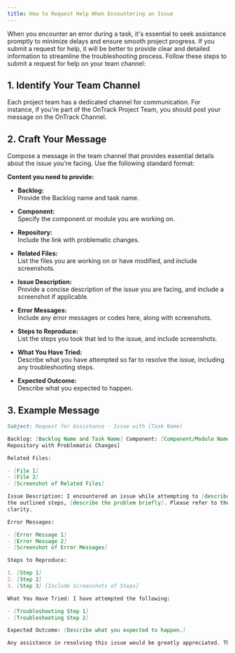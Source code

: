 ```yaml
---
title: How to Request Help When Encountering an Issue
---
```


When you encounter an error during a task, it's essential to seek assistance promptly to minimize
delays and ensure smooth project progress. If you submit a request for help, it will be better to
provide clear and detailed information to streamline the troubleshooting process. Follow these steps
to submit a request for help on your team channel:

## 1. Identify Your Team Channel

Each project team has a dedicated channel for communication. For instance, if you're part of the
OnTrack Project Team, you should post your message on the OnTrack Channel.

## 2. Craft Your Message

Compose a message in the team channel that provides essential details about the issue you're facing.
Use the following standard format:

**Content you need to provide:**

- **Backlog:**  
  Provide the Backlog name and task name.

- **Component:**  
  Specify the component or module you are working on.

- **Repository:**  
  Include the link with problematic changes.

- **Related Files:**  
  List the files you are working on or have modified, and include screenshots.

- **Issue Description:**  
  Provide a concise description of the issue you are facing, and include a screenshot if applicable.

- **Error Messages:**  
  Include any error messages or codes here, along with screenshots.

- **Steps to Reproduce:**  
  List the steps you took that led to the issue, and include screenshots.

- **What You Have Tried:**  
  Describe what you have attempted so far to resolve the issue, including any troubleshooting steps.

- **Expected Outcome:**  
  Describe what you expected to happen.

## 3. Example Message

```markdown
Subject: Request for Assistance - Issue with [Task Name]

Backlog: [Backlog Name and Task Name] Component: [Component/Module Name] Repository: [Link to
Repository with Problematic Changes]

Related Files:

- [File 1]
- [File 2]
- [Screenshot of Related Files]

Issue Description: I encountered an issue while attempting to [describe the task]. Despite following
the outlined steps, [describe the problem briefly]. Please refer to the attached screenshot for more
clarity.

Error Messages:

- [Error Message 1]
- [Error Message 2]
- [Screenshot of Error Messages]

Steps to Reproduce:

1. [Step 1]
2. [Step 2]
3. [Step 3] [Include Screenshots of Steps]

What You Have Tried: I have attempted the following:

- [Troubleshooting Step 1]
- [Troubleshooting Step 2]

Expected Outcome: [Describe what you expected to happen.]

Any assistance in resolving this issue would be greatly appreciated. Thank you.
```
